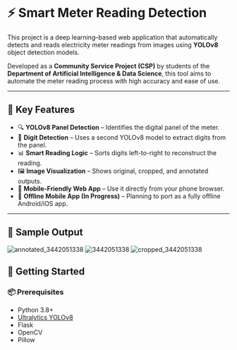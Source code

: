# ⚡ Smart Meter Reading Detection

This project is a deep learning–based web application that automatically detects and reads electricity meter readings from images using **YOLOv8** object detection models.

Developed as a **Community Service Project (CSP)** by students of the **Department of Artificial Intelligence & Data Science**, this tool aims to automate the meter reading process with high accuracy and ease of use.

---

## 🧠 Key Features

- 🔍 **YOLOv8 Panel Detection** – Identifies the digital panel of the meter.
- 🔢 **Digit Detection** – Uses a second YOLOv8 model to extract digits from the panel.
- 📊 **Smart Reading Logic** – Sorts digits left-to-right to reconstruct the reading.
- 🖼️ **Image Visualization** – Shows original, cropped, and annotated outputs.
- 📱 **Mobile-Friendly Web App** – Use it directly from your phone browser.
- 🔐 **Offline Mobile App (In Progress)** – Planning to port as a fully offline Android/iOS app.

---

## 📸 Sample Output
![annotated_3442051338](https://github.com/user-attachments/assets/8adbe0f3-e1a8-4781-a8cd-120fc61a023f)
![3442051338](https://github.com/user-attachments/assets/1fd1ac9d-d57d-4e06-af39-313b75ae8407)
![cropped_3442051338](https://github.com/user-attachments/assets/0d42ce0c-3cd3-442e-8e99-2f06f65270f9)



## 🚀 Getting Started

### 📦 Prerequisites

- Python 3.8+
- [Ultralytics YOLOv8](https://docs.ultralytics.com/)
- Flask
- OpenCV
- Pillow
